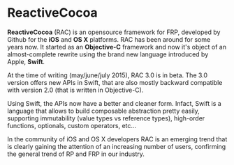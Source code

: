 # ReactiveCocoa

**ReactiveCocoa** (RAC) is an opensource framework for FRP, developed by Github for the **iOS** and **OS X** platforms.
RAC has been around for some years now. It started as an **Objective-C** framework and now it's object of an almost-complete rewrite using the brand new language introduced by Apple, **Swift**.

At the time of writing (may/june/july 2015), RAC 3.0 is in beta. The 3.0 version offers new APIs in Swift, that are also mostly backward compatible with version 2.0 (that is written in Objective-C).

Using Swift, the APIs now have a better and cleaner form. Infact, Swift is a language that allows to build composable abstraction pretty easily, supporting immutability (value types vs reference types), high-order functions, optionals, custom operators, etc...

In the community of iOS and OS X developers RAC is an emerging trend that is clearly gaining the attention of an increasing number of users, confirming the general trend of RP and FRP in our industry.
